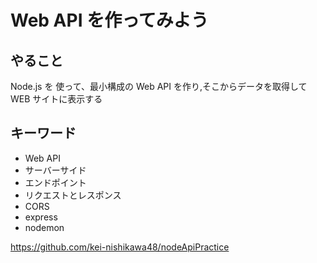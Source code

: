 # Web API を作ってみよう

## やること

Node.js を 使って、最小構成の Web API を作り,そこからデータを取得して WEB サイトに表示する

## キーワード

- Web API
- サーバーサイド
- エンドポイント
- リクエストとレスポンス
- CORS
- express
- nodemon

https://github.com/kei-nishikawa48/nodeApiPractice
